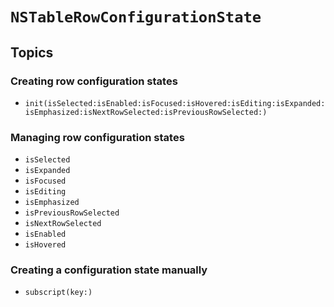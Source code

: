 # ``NSTableRowConfigurationState``

## Topics

### Creating row configuration states

- ``init(isSelected:isEnabled:isFocused:isHovered:isEditing:isExpanded:isEmphasized:isNextRowSelected:isPreviousRowSelected:)``

### Managing row configuration states

- ``isSelected``
- ``isExpanded``
- ``isFocused``
- ``isEditing``
- ``isEmphasized``
- ``isPreviousRowSelected``
- ``isNextRowSelected``
- ``isEnabled``
- ``isHovered``

### Creating a configuration state manually

- ``subscript(key:)``
